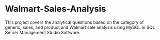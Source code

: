 # Walmart-Sales-Analysis

This project covers the analytical questions based on the category of generic, sales, and product and Walmart sale analysis using MySQL in SQL Server Management Studio Software.
